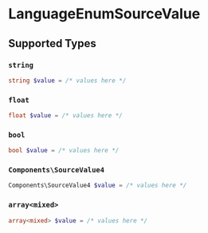 # LanguageEnumSourceValue


## Supported Types

### `string`

```php
string $value = /* values here */
```

### `float`

```php
float $value = /* values here */
```

### `bool`

```php
bool $value = /* values here */
```

### `Components\SourceValue4`

```php
Components\SourceValue4 $value = /* values here */
```

### `array<mixed>`

```php
array<mixed> $value = /* values here */
```

